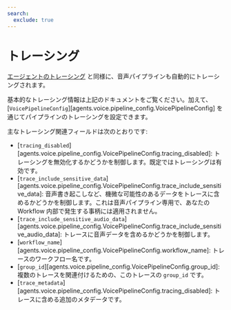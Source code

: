 ```yaml
---
search:
  exclude: true
---
```

# トレーシング

[エージェントのトレーシング](../tracing.md) と同様に、音声パイプラインも自動的にトレーシングされます。

基本的なトレーシング情報は上記のドキュメントをご覧ください。加えて、[`VoicePipelineConfig`][agents.voice.pipeline_config.VoicePipelineConfig] を通じてパイプラインのトレーシングを設定できます。

主なトレーシング関連フィールドは次のとおりです:

-   [`tracing_disabled`][agents.voice.pipeline_config.VoicePipelineConfig.tracing_disabled]: トレーシングを無効化するかどうかを制御します。既定ではトレーシングは有効です。
-   [`trace_include_sensitive_data`][agents.voice.pipeline_config.VoicePipelineConfig.trace_include_sensitive_data]: 音声書き起こしなど、機微な可能性のあるデータをトレースに含めるかどうかを制御します。これは音声パイプライン専用で、あなたの Workflow 内部で発生する事柄には適用されません。
-   [`trace_include_sensitive_audio_data`][agents.voice.pipeline_config.VoicePipelineConfig.trace_include_sensitive_audio_data]: トレースに音声データを含めるかどうかを制御します。
-   [`workflow_name`][agents.voice.pipeline_config.VoicePipelineConfig.workflow_name]: トレースのワークフロー名です。
-   [`group_id`][agents.voice.pipeline_config.VoicePipelineConfig.group_id]: 複数のトレースを関連付けるための、このトレースの `group_id` です。
-   [`trace_metadata`][agents.voice.pipeline_config.VoicePipelineConfig.tracing_disabled]: トレースに含める追加のメタデータです。